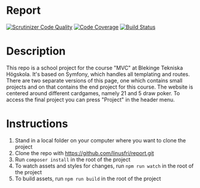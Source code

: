 Report
=====

[![Scrutinizer Code Quality](https://scrutinizer-ci.com/g/linusfri/report/badges/quality-score.png?b=master)](https://scrutinizer-ci.com/g/linusfri/report/?branch=master)
[![Code Coverage](https://scrutinizer-ci.com/g/linusfri/report/badges/coverage.png?b=master)](https://scrutinizer-ci.com/g/linusfri/report/?branch=master)
[![Build Status](https://scrutinizer-ci.com/g/linusfri/report/badges/build.png?b=master)](https://scrutinizer-ci.com/g/linusfri/report/build-status/master)

Description
===
This repo is a school project for the course "MVC" at Blekinge Tekniska Högskola. It's based on Symfony, which handles all templating and routes.
There are two separate versions of this page, one which contains small projects and on that contains the end project for this course.
The website is centered around different cardgames, namely 21 and 5 draw poker. To access the final project you can press "Project" in the header menu.

Instructions
===
1. Stand in a local folder on your computer where you want to clone the project
2. Clone the repo with https://github.com/linusfri/report.git
3. Run `composer install` in the root of the project
4. To watch assets and styles for changes, run `npm run watch` in the root of the project
5. To build assets, run `npm run build` in the root of the project
